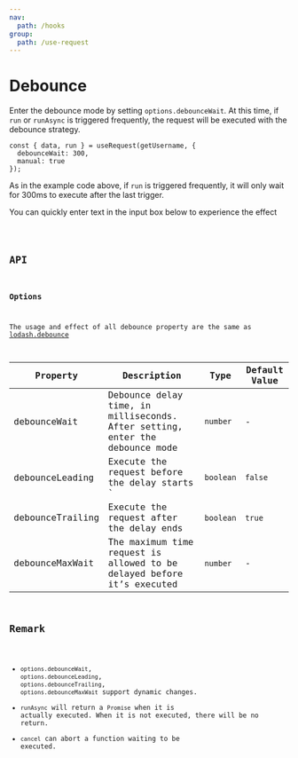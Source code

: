 ```yaml
---
nav:
  path: /hooks
group:
  path: /use-request
---
```


# Debounce

Enter the debounce mode by setting `options.debounceWait`. At this time, if `run` or `runAsync` is triggered frequently, the request will be executed with the debounce strategy.

```tsx | pure
const { data, run } = useRequest(getUsername, {
  debounceWait: 300,
  manual: true
});
```

As in the example code above, if `run` is triggered frequently, it will only wait for 300ms to execute after the last trigger.

You can quickly enter text in the input box below to experience the effect

<code src="./demo/debounce.tsx" />

## API

### Options

The usage and effect of all debounce property are the same as [lodash.debounce](https://lodash.com/docs/4.17.15#debounce)

| Property         | Description                                                                 | Type      | Default Value |
|------------------|-----------------------------------------------------------------------------|-----------|---------------|
| debounceWait     | Debounce delay time, in milliseconds. After setting, enter the debounce mode | `number`  | -             |
| debounceLeading  | Execute the request before the delay starts                            `            | `boolean` | `false`       |
| debounceTrailing | Execute the request after the delay ends                                           | `boolean` | `true`        |
| debounceMaxWait  | The maximum time request is allowed to be delayed before it’s executed          | `number`  | -             |

## Remark

* `options.debounceWait`, `options.debounceLeading`, `options.debounceTrailing`, `options.debounceMaxWait` support dynamic changes.
* `runAsync` will return a `Promise` when it is actually executed. When it is not executed, there will be no return.
* `cancel` can abort a function waiting to be executed.
